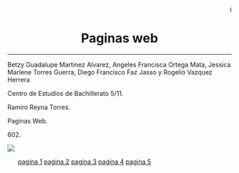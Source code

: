 <HTML>
<HEAD>

</HEAD>


<BODY>
   <MARQUEE>CENTRO DE ESTUDIOS DE BACHILLERATO CEB 5/11</MARQUEE>
<CENTER><H1>Paginas web</H1></CENTER>
<HR>
<P>Betzy Guadalupe Martinez Alvarez, Angeles Francisca Ortega Mata, Jessica Marlene Torres Guerra, Diego Francisco Faz Jasso y Rogelio Vazquez Herrera
<P>Centro de Estudios de Bachillerato 5/11.
<P>Ramiro Reyna Torres.
<P>Paginas Web.
<P>602.
<P></P>

<img src="https://encrypted-tbn0.gstatic.com/images?q=tbn:ANd9GcTJvXTV_RGtLKkZYQYkoIw1BuZAOL3FHGYSPw&s">
<ul> 
     <a href="https://betzy12.github.io/pagina1/">pagina 1</a>
     <a href="https://betzy12.github.io/pagina2/">pagina 2</a>
     <a href="">pagina 3</a>
     <a href="">pagina 4</a>
     <a href="">pagina 5</a>
